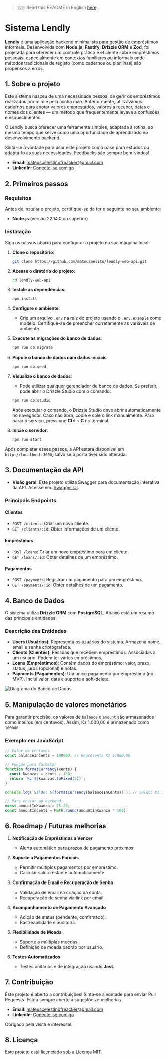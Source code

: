 > 🇬🇧 Read this README in English [here](./README.md).

# Sistema Lendly

**Lendly** é uma aplicação backend minimalista para gestão de empréstimos informais. Desenvolvida com **Node.js**, **Fastify**, **Drizzle ORM** e **Zod**, foi projetada para oferecer um controle prático e eficiente sobre empréstimos pessoais, especialmente em contextos familiares ou informais onde métodos tradicionais de registo (como cadernos ou planilhas) são propensos a erros.

## 1. Sobre o projeto

Este sistema nasceu de uma necessidade pessoal de gerir os empréstimos realizados por mim e pela minha mãe. Anteriormente, utilizávamos cadernos para anotar valores emprestados, valores a receber, datas e nomes dos clientes — um método que frequentemente levava a confusões e esquecimentos.

O Lendly busca oferecer uma ferramenta simples, adaptada à rotina, ao mesmo tempo que serve como uma oportunidade de aprendizado no desenvolvimento backend.

Sinta-se à vontade para usar este projeto como base para estudos ou adaptá-lo às suas necessidades. Feedbacks são sempre bem-vindos!

- **Email**: [mateuscelestinofreacker@gmail.com](mailto:mateuscelestinofreacker@gmail.com)
- **LinkedIn**: [Conecte-se comigo](https://www.linkedin.com/in/mateus-nelito)

## 2. Primeiros passos

### Requisitos

Antes de instalar o projeto, certifique-se de ter o seguinte no seu ambiente:

- **Node.js** (versão 22.14.0 ou superior)

### Instalação

Siga os passos abaixo para configurar o projeto na sua máquina local:

1. **Clone o repositório**:

   ```bash
   git clone https://github.com/mateusnelito/lendly-web-api.git
   ```

2. **Acesse o diretório do projeto**:

   ```bash
   cd lendly-web-api
   ```

3. **Instale as dependências**:

   ```bash
   npm install
   ```

4. **Configure o ambiente**:

   - Crie um arquivo `.env` na raiz do projeto usando o `.env.example` como modelo. Certifique-se de preencher corretamente as variáveis de ambiente.

5. **Execute as migrações do banco de dados**:

   ```bash
   npm run db:migrate
   ```

6. **Popule o banco de dados com dados iniciais**:

   ```bash
   npm run db:seed
   ```

7. **Visualize o banco de dados**:

   - Pode utilizar qualquer gerenciador de banco de dados. Se preferir, pode abrir o Drizzle Studio com o comando:

   ```bash
   npm run db:studio
   ```

   Após executar o comando, o Drizzle Studio deve abrir automaticamente no navegador. Caso não abra, copie e cole o link manualmente. Para parar o serviço, pressione **Ctrl + C** no terminal.

8. **Inicie o servidor**:

   ```bash
   npm run start
   ```

Após completar esses passos, a API estará disponível em `http://localhost:3000`, salvo se a porta tiver sido alterada.

## 3. Documentação da API

- **Visão geral**: Este projeto utiliza Swagger para documentação interativa da API. Acesse em: [Swagger UI](http://localhost:3000/swagger).

### Principais Endpoints

#### Clientes
- `POST /clients`: Criar um novo cliente.
- `GET /clients/:id`: Obter informações de um cliente.

#### Empréstimos
- `POST /loans`: Criar um novo empréstimo para um cliente.
- `GET /loans/:id`: Obter detalhes de um empréstimo.

#### Pagamentos
- `POST /payments`: Registrar um pagamento para um empréstimo.
- `GET /payments/:id`: Obter detalhes de um pagamento.

## 4. Banco de Dados

O sistema utiliza **Drizzle ORM** com **PostgreSQL**. Abaixo está um resumo das principais entidades:

### Descrição das Entidades

- **Users (Usuários)**: Representa os usuários do sistema. Armazena nome, email e senha criptografada.
- **Clients (Clientes)**: Pessoas que recebem empréstimos. Associadas a um usuário. Podem ter vários empréstimos.
- **Loans (Empréstimos)**: Contém dados do empréstimo: valor, prazo, status, juros (opcional) e notas.
- **Payments (Pagamentos)**: Um único pagamento por empréstimo (no MVP). Inclui valor, data e suporte a soft-delete.

![Diagrama do Banco de Dados](./assets/database-diagram.svg)

## 5. Manipulação de valores monetários

Para garantir precisão, os valores de `balance` e `amount` são armazenados como inteiros (em centavos). Assim, Kz 1.000,00 é armazenado como `100000`.

### Exemplo em JavaScript

```javascript
// Valor em centavos
const balanceInCents = 100000; // Representa Kz 1.000,00

// Função para formatar
function formatCurrency(cents) {
  const kwanzas = cents / 100;
  return `Kz ${kwanzas.toFixed(2)}`;
}

console.log(`Saldo: ${formatCurrency(balanceInCents)}`); // Saldo: Kz 1000.00

// Para enviar ao backend:
const amountInKwanza = 75.25;
const amountInCents = Math.round(amountInKwanza * 100);
```

## 6. Roadmap / Futuras melhorias

1. **Notificação de Empréstimos a Vencer**
   - Alerta automático para prazos de pagamento próximos.

2. **Suporte a Pagamentos Parciais**
   - Permitir múltiplos pagamentos por empréstimo.
   - Calcular saldo restante automaticamente.

3. **Confirmação de Email e Recuperação de Senha**
   - Validação de email na criação da conta.
   - Recuperação de senha via link por email.

4. **Acompanhamento de Pagamento Avançado**
   - Adição de status (pendente, confirmado).
   - Rastreabilidade e auditoria.

5. **Flexibilidade de Moeda**
   - Suporte a múltiplas moedas.
   - Definição de moeda padrão por usuário.

6. **Testes Automatizados**
   - Testes unitários e de integração usando **Jest**.

## 7. Contribuição

Este projeto é aberto a contribuições! Sinta-se à vontade para enviar Pull Requests. Estou sempre aberto a sugestões e melhorias.

- **Email**: mateuscelestinofreacker@gmail.com
- **LinkedIn**: [Conecte-se comigo](https://www.linkedin.com/in/mateus-nelito)

Obrigado pela visita e interesse!

## 8. Licença

Este projeto está licenciado sob a [Licença MIT](LICENSE).